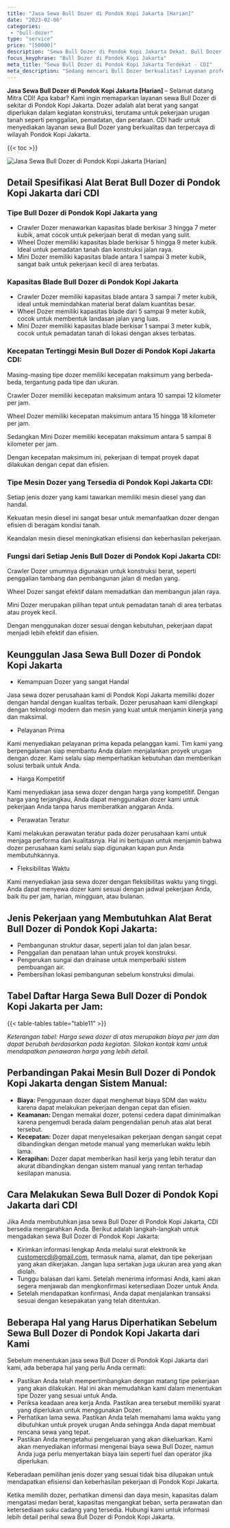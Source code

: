 ```yaml
---
title: "Jasa Sewa Bull Dozer di Pondok Kopi Jakarta [Harian]"
date: "2023-02-06"
categories:
 - "bull-dozer"
type: "service"
price: "[50000]"
description: "Sewa Bull Dozer di Pondok Kopi Jakarta Dekat. Bull Dozer unggulan untuk kebutuhan proyek konstruksi dengan performa superior. Dapatkan informasi lengkap dengan menghubungi kami."
focus_keyphrase: "Bull Dozer di Pondok Kopi Jakarta"
meta_title: "Sewa Bull Dozer di Pondok Kopi Jakarta Terdekat - CDI"
meta_description: "Sedang mencari Bull Dozer berkualitas? Layanan profesional kami siap melayani dengan penawaran terbaik. Dapatkan penawaran sekarang."
---
```


**Jasa Sewa Bull Dozer di Pondok Kopi Jakarta [Harian]** – Selamat datang Mitra CDI! Apa kabar? Kami ingin memaparkan layanan sewa Bull Dozer di sekitar di Pondok Kopi Jakarta. Dozer adalah alat berat yang sangat diperlukan dalam kegiatan konstruksi, terutama untuk pekerjaan urugan tanah seperti penggalian, pemadatan, dan perataan. CDI hadir untuk menyediakan layanan sewa Bull Dozer yang berkualitas dan terpercaya di wilayah Pondok Kopi Jakarta.

{{< toc >}}

![Jasa Sewa Bull Dozer di Pondok Kopi Jakarta [Harian]](/images/bull-dozer/bull-dozer-08.jpg)

## Detail Spesifikasi Alat Berat Bull Dozer di Pondok Kopi Jakarta dari CDI

### Tipe Bull Dozer di Pondok Kopi Jakarta yang

*   Crawler Dozer menawarkan kapasitas blade berkisar 3 hingga 7 meter kubik, amat cocok untuk pekerjaan berat di medan yang sulit.
*   Wheel Dozer memiliki kapasitas blade berkisar 5 hingga 9 meter kubik. Ideal untuk pemadatan tanah dan konstruksi jalan raya.
*   Mini Dozer memiliki kapasitas blade antara 1 sampai 3 meter kubik, sangat baik untuk pekerjaan kecil di area terbatas.

### Kapasitas Blade Bull Dozer di Pondok Kopi Jakarta

*   Crawler Dozer memiliki kapasitas blade antara 3 sampai 7 meter kubik, ideal untuk memindahkan material berat dalam kuantitas besar.
*   Wheel Dozer memiliki kapasitas blade dari 5 sampai 9 meter kubik, cocok untuk membentuk landasan jalan yang luas.
*   Mini Dozer memiliki kapasitas blade berkisar 1 sampai 3 meter kubik, cocok untuk pemadatan tanah di lokasi dengan akses terbatas.

### Kecepatan Tertinggi Mesin Bull Dozer di Pondok Kopi Jakarta CDI:

Masing-masing tipe dozer memiliki kecepatan maksimum yang berbeda-beda, tergantung pada tipe dan ukuran.

Crawler Dozer memiliki kecepatan maksimum antara 10 sampai 12 kilometer per jam.

Wheel Dozer memiliki kecepatan maksimum antara 15 hingga 18 kilometer per jam.

Sedangkan Mini Dozer memiliki kecepatan maksimum antara 5 sampai 8 kilometer per jam.

Dengan kecepatan maksimum ini, pekerjaan di tempat proyek dapat dilakukan dengan cepat dan efisien.

### Tipe Mesin Dozer yang Tersedia di Pondok Kopi Jakarta CDI:

Setiap jenis dozer yang kami tawarkan memiliki mesin diesel yang dan handal.

Kekuatan mesin diesel ini sangat besar untuk memanfaatkan dozer dengan efisien di beragam kondisi tanah.

Keandalan mesin diesel meningkatkan efisiensi dan keberhasilan pekerjaan.

### Fungsi dari Setiap Jenis Bull Dozer di Pondok Kopi Jakarta CDI:

Crawler Dozer umumnya digunakan untuk konstruksi berat, seperti penggalian tambang dan pembangunan jalan di medan yang.

Wheel Dozer sangat efektif dalam memadatkan dan membangun jalan raya.

Mini Dozer merupakan pilihan tepat untuk pemadatan tanah di area terbatas atau proyek kecil.

Dengan menggunakan dozer sesuai dengan kebutuhan, pekerjaan dapat menjadi lebih efektif dan efisien.

## Keunggulan Jasa Sewa Bull Dozer di Pondok Kopi Jakarta

*   Kemampuan Dozer yang sangat Handal

Jasa sewa dozer perusahaan kami di Pondok Kopi Jakarta memiliki dozer dengan handal dengan kualitas terbaik. Dozer perusahaan kami dilengkapi dengan teknologi modern dan mesin yang kuat untuk menjamin kinerja yang dan maksimal.
*   Pelayanan Prima

Kami menyediakan pelayanan prima kepada pelanggan kami. Tim kami yang berpengalaman siap membantu Anda dalam menjalankan proyek urugan dengan dozer. Kami selalu siap memperhatikan kebutuhan dan memberikan solusi terbaik untuk Anda.
*   Harga Kompetitif

Kami menyediakan jasa sewa dozer dengan harga yang kompetitif. Dengan harga yang terjangkau, Anda dapat menggunakan dozer kami untuk pekerjaan Anda tanpa harus memberatkan anggaran Anda.
*   Perawatan Teratur

Kami melakukan perawatan teratur pada dozer perusahaan kami untuk menjaga performa dan kualitasnya. Hal ini bertujuan untuk menjamin bahwa dozer perusahaan kami selalu siap digunakan kapan pun Anda membutuhkannya.
*   Fleksibilitas Waktu

Kami menyediakan jasa sewa dozer dengan fleksibilitas waktu yang tinggi. Anda dapat menyewa dozer kami sesuai dengan jadwal pekerjaan Anda, baik itu per jam, harian, mingguan, atau bulanan.

## Jenis Pekerjaan yang Membutuhkan Alat Berat Bull Dozer di Pondok Kopi Jakarta:

*   Pembangunan struktur dasar, seperti jalan tol dan jalan besar.
*   Penggalian dan penataan lahan untuk proyek konstruksi.
*   Pengerukan sungai dan drainase untuk memperbaiki sistem pembuangan air.
*   Pembersihan lokasi pembangunan sebelum konstruksi dimulai.

## Tabel Daftar Harga Sewa Bull Dozer di Pondok Kopi Jakarta per Jam:

{{< table-tables table="table11" >}}

_Keterangan tabel: Harga sewa dozer di atas merupakan biaya per jam dan dapat berubah berdasarkan pada kegiatan. Silakan kontak kami untuk mendapatkan penawaran harga yang lebih detail._

## Perbandingan Pakai Mesin Bull Dozer di Pondok Kopi Jakarta dengan Sistem Manual:

*   **Biaya:** Penggunaan dozer dapat menghemat biaya SDM dan waktu karena dapat melakukan pekerjaan dengan cepat dan efisien.
*   **Keamanan:** Dengan memakai dozer, potensi cedera dapat diminimalkan karena pengemudi berada dalam pengendalian penuh atas alat berat tersebut.
*   **Kecepatan:** Dozer dapat menyelesaikan pekerjaan dengan sangat cepat dibandingkan dengan metode manual yang memerlukan waktu lebih lama.
*   **Kerapihan:** Dozer dapat memberikan hasil kerja yang lebih teratur dan akurat dibandingkan dengan sistem manual yang rentan terhadap kesilapan manusia.

## Cara Melakukan Sewa Bull Dozer di Pondok Kopi Jakarta dari CDI

Jika Anda membutuhkan jasa sewa Bull Dozer di Pondok Kopi Jakarta, CDI bersedia mengarahkan Anda. Berikut adalah langkah-langkah untuk mengadakan sewa Bull Dozer di Pondok Kopi Jakarta:

*   Kirimkan informasi lengkap Anda melalui surat elektronik ke customercdi@gmail.com, termasuk nama, alamat, dan tipe pekerjaan yang akan dikerjakan. Jangan lupa sertakan juga ukuran area yang akan diolah.
*   Tunggu balasan dari kami. Setelah menerima informasi Anda, kami akan segera menjawab dan mengkonfirmasi ketersediaan Dozer untuk Anda.
*   Setelah mendapatkan konfirmasi, Anda dapat menjalankan transaksi sesuai dengan kesepakatan yang telah ditentukan.

## Beberapa Hal yang Harus Diperhatikan Sebelum Sewa Bull Dozer di Pondok Kopi Jakarta dari Kami

Sebelum menentukan jasa sewa Bull Dozer di Pondok Kopi Jakarta dari kami, ada beberapa hal yang perlu Anda cermati:

*   Pastikan Anda telah mempertimbangkan dengan matang tipe pekerjaan yang akan dilakukan. Hal ini akan memudahkan kami dalam menentukan tipe Dozer yang sesuai untuk Anda.
*   Periksa keadaan area kerja Anda. Pastikan area tersebut memiliki syarat yang diperlukan untuk menggunakan Dozer.
*   Perhatikan lama sewa. Pastikan Anda telah memahami lama waktu yang dibutuhkan untuk proyek urugan Anda sehingga Anda dapat membuat rencana sewa yang tepat.
*   Pastikan Anda mengetahui pengeluaran yang akan dikeluarkan. Kami akan menyediakan informasi mengenai biaya sewa Bull Dozer, namun Anda juga perlu menyertakan biaya lain seperti fuel dan operator jika diperlukan.

Keberadaan pemilihan jenis dozer yang sesuai tidak bisa dilupakan untuk mendapatkan efisiensi dan keberhasilan pekerjaan di Pondok Kopi Jakarta.

Ketika memilih dozer, perhatikan dimensi dan daya mesin, kapasitas dalam mengatasi medan berat, kapasitas mengangkat beban, serta perawatan dan ketersediaan suku cadang yang tersedia. Hubungi kami untuk informasi lebih detail perihal sewa Bull Dozer di Pondok Kopi Jakarta.